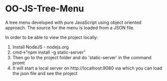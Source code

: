 # OO-JS-Tree-Menu
A tree menu developed with pure JavaScript using object oriented approach. The source for the menu is loaded from a JSON file.

In order to be able to view the project locally:

1. Install NodeJS - nodejs.org
2. cmd->"npm install -g static-server"
3. Then go to the project folder and do 'static-server' in the command promt
4. It will start a local server on http://localhost:9080 via which you can load the json file and see the project
